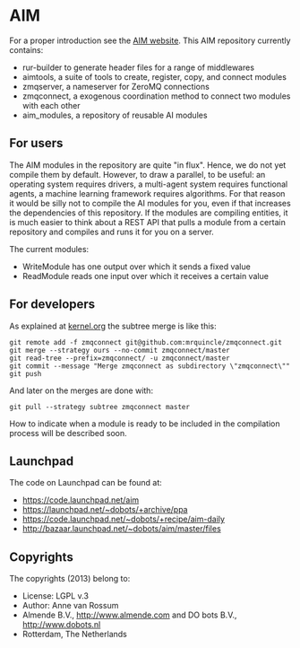 # AIM

For a proper introduction see the [AIM website](http://mrquincle.github.com/aim-bzr/). This AIM repository currently contains:

* rur-builder to generate header files for a range of middlewares
* aimtools, a suite of tools to create, register, copy, and connect modules
* zmqserver, a nameserver for ZeroMQ connections
* zmqconnect, a exogenous coordination method to connect two modules with each other
* aim_modules, a repository of reusable AI modules

## For users

The AIM modules in the repository are quite "in flux". Hence, we do not yet compile them by default. However, to draw a parallel, to be useful: an operating system requires drivers, a multi-agent system requires functional agents, a machine learning framework requires algorithms. For that reason it would be silly not to compile the AI modules for you, even if that increases the dependencies of this repository. If the modules are compiling entities, it is much easier to think about a REST API that pulls a module from a certain repository and compiles and runs it for you on a server. 

The current modules:

* WriteModule has one output over which it sends a fixed value
* ReadModule reads one input over which it receives a certain value


## For developers

As explained at [kernel.org](https://www.kernel.org/pub/software/scm/git/docs/howto/using-merge-subtree.html) the subtree merge is like this:

    git remote add -f zmqconnect git@github.com:mrquincle/zmqconnect.git
    git merge --strategy ours --no-commit zmqconnect/master
    git read-tree --prefix=zmqconnect/ -u zmqconnect/master
    git commit --message "Merge zmqconnect as subdirectory \"zmqconnect\""
    git push

And later on the merges are done with:

    git pull --strategy subtree zmqconnect master

How to indicate when a module is ready to be included in the compilation process will be described soon.

## Launchpad

The code on Launchpad can be found at:

* https://code.launchpad.net/aim
* https://launchpad.net/~dobots/+archive/ppa
* https://code.launchpad.net/~dobots/+recipe/aim-daily
* http://bazaar.launchpad.net/~dobots/aim/master/files

## Copyrights
The copyrights (2013) belong to:

- License: LGPL v.3
- Author: Anne van Rossum
- Almende B.V., http://www.almende.com and DO bots B.V., http://www.dobots.nl
- Rotterdam, The Netherlands

